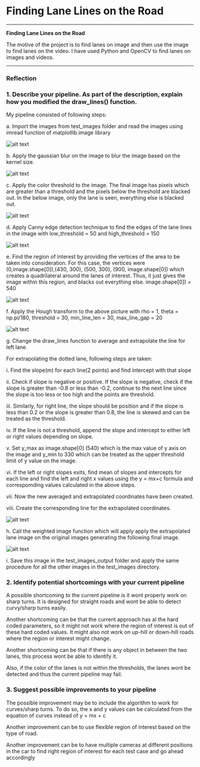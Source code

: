 
# **Finding Lane Lines on the Road** 


---

**Finding Lane Lines on the Road**

The motive of the project is to find lanes on image and then use the image to find lanes on the video. I have used Python and OpenCV to find lanes on images and videos. 

[//]: # (Image References)

[image1]: ./examples/import.jpg "Import"
[image2]: ./examples/gaussian.jpg "Gaussian"
[image3]: ./examples/color_threshold.jpg "Color Threshold"
[image4]: ./examples/canny.jpg "Canny"
[image5]: ./examples/region_of_interest.jpg "Region of Interest"
[image6]: ./examples/hough_transform.jpg "Hough Transform"
[image7]: ./examples/draw_lines.jpg "Draw Lines"
[image8]: ./examples/final.jpg "Final"



---

### Reflection

### 1. Describe your pipeline. As part of the description, explain how you modified the draw_lines() function.

My pipeline consisted of following steps:

a. Import the images from test_images folder and read the images using imread function of matplotlib.image library

![alt text][image1]

b. Apply the gaussian blur on the image to blur the image based on the kernel size. 

![alt text][image2]

c. Apply the color threshold to the image. The final image has pixels which are greater than a threshold and the pixels below the threshold are blacked out. In the below image, only the lane is seen, everything else is blacked out.

![alt text][image3]

d. Apply Canny edge detection technique to find the edges of the lane lines in the image with low_threshold = 50 and high_threshold = 150

![alt text][image4]

e. Find the region of interest by providing the vertices of the area to be taken into consideration. For this case, the vertices were (0,image.shape[0]),(430, 300), (500, 300), (900, image.shape[0]) which creates a quadrilateral around the lanes of interest. Thus, it just gives the image within this region, and blacks out everything else. 
image.shape[0]) = 540

![alt text][image5]

f. Apply the Hough transform to the above picture with rho = 1, theta = np.pi/180, threshold = 30, min_line_len = 30, max_line_gap = 20

![alt text][image6]

g. Change the draw_lines function to average and extrapolate the line for left lane. 

For extrapolating the dotted lane, following steps are taken: 

i. Find the slope(m) for each line(2 points) and find intercept with that slope

ii. Check if slope is negative or positive. If the slope is negative, check if the slope is greater than -0.8 or less than -0.2, continue to the next line since the slope is too less or too high and the points are threshold.

iii. Similarly, for right line, the slope should be position and if the slope is less than 0.2 or the slope is greater than 0.8, the line is skewed and can be treated as the threshold.

iv. If the line is not a threshold, append the slope and intercept to either left or right values depending on slope.

v. Set y_max as image.shape[0] (540) which is the max value of y axis on the image and y_min to 330 which can be treated as the upper threshold limit of y value on the image.

vi. If the left or right slopes exits, find mean of slopes and intercepts for each line and find the left and right x values using the y = mx+c formula and correspomding values calculated in the above steps.

vii. Now the new averaged and extrapolated coordinates have been created.

viii. Create the corresponding line for the extrapolated coordinates.

![alt text][image7]

h. Call the weighted image function which will apply apply the extrapolated lane image on the original images generating the following final image.

![alt text][image8]

i. Save this image in the test_images_output folder and apply the same procedure for all the other images in the test_images directory.

### 2. Identify potential shortcomings with your current pipeline

A possible shortcoming to the current pipeline is it wont properly work on sharp turns. It is designed for straight roads and wont be able to detect curvy/sharp turns easily.

Another shortcoming can be that the current approach has al the hard coded parameters, so it might not work where the region of interest is out of these hard coded values. It might also not work on up-hill or down-hill roads where the region or interest might change. 

Another shortcoming can be that if there is any object in between the two lanes, this process wont be able to identify it. 

Also, if the color of the lanes is not within the thresholds, the lanes wont be detected and thus the current pipeline may fail.


### 3. Suggest possible improvements to your pipeline

The possible improvement may be to include the algorithm to work for curves/sharp turns. To do so, the x and y values can be calculated from the equation of curves instead of y = mx + c

Another improvement can be to use flexible region of interest based on the type of road.

Another improvement can be to have multiple cameras at different positions in the car to find right region of interest for each test case and go ahead accordingly

